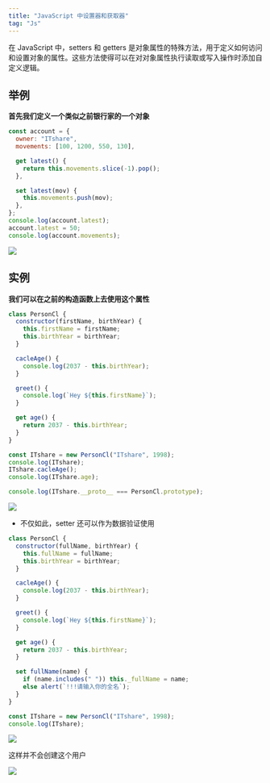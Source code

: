 ```yaml
---
title: "JavaScript 中设置器和获取器"
tag: "Js"
---
```


在 JavaScript 中，setters 和 getters 是对象属性的特殊方法，用于定义如何访问和设置对象的属性。这些方法使得可以在对对象属性执行读取或写入操作时添加自定义逻辑。

## 举例

**首先我们定义一个类似之前银行家的一个对象**

```js
const account = {
  owner: "ITshare",
  movements: [100, 1200, 550, 130],

  get latest() {
    return this.movements.slice(-1).pop();
  },

  set latest(mov) {
    this.movements.push(mov);
  },
};
console.log(account.latest);
account.latest = 50;
console.log(account.movements);
```

<img src="../imgs/84/07.webp" />

## 实例

**我们可以在之前的构造函数上去使用这个属性**

```js
class PersonCl {
  constructor(firstName, birthYear) {
    this.firstName = firstName;
    this.birthYear = birthYear;
  }

  cacleAge() {
    console.log(2037 - this.birthYear);
  }

  greet() {
    console.log(`Hey ${this.firstName}`);
  }

  get age() {
    return 2037 - this.birthYear;
  }
}

const ITshare = new PersonCl("ITshare", 1998);
console.log(ITshare);
ITshare.cacleAge();
console.log(ITshare.age);

console.log(ITshare.__proto__ === PersonCl.prototype);
```

<img src="../imgs/84/08.webp" />

- 不仅如此，setter 还可以作为数据验证使用

```js
class PersonCl {
  constructor(fullName, birthYear) {
    this.fullName = fullName;
    this.birthYear = birthYear;
  }

  cacleAge() {
    console.log(2037 - this.birthYear);
  }

  greet() {
    console.log(`Hey ${this.firstName}`);
  }

  get age() {
    return 2037 - this.birthYear;
  }

  set fullName(name) {
    if (name.includes(" ")) this._fullName = name;
    else alert(`!!!请输入你的全名`);
  }
}

const ITshare = new PersonCl("ITshare", 1998);
console.log(ITshare);
```

<img src="../imgs/84/09.webp" />

这样并不会创建这个用户

<img src="../imgs/84/10.webp" />